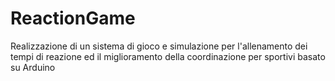 # ReactionGame
Realizzazione di un sistema di gioco e simulazione per l'allenamento dei tempi di reazione ed il miglioramento della coordinazione per sportivi basato su Arduino
